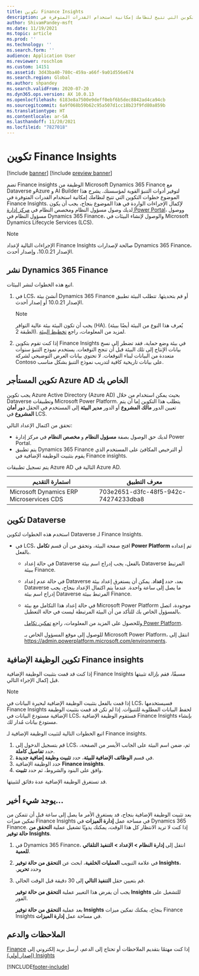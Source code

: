 ```yaml
---
title: تكوين Finance Insights
description: يشرح هذا الموضوع خطوات التكوين التي تتيح لنظامك إمكانية استخدام القدرات المتوفرة في Finance Insights.
author: ShivamPandey-msft
ms.date: 11/19/2021
ms.topic: article
ms.prod: ''
ms.technology: ''
ms.search.form: ''
audience: Application User
ms.reviewer: roschlom
ms.custom: 14151
ms.assetid: 3d43ba40-780c-459a-a66f-9a01d556e674
ms.search.region: Global
ms.author: shpandey
ms.search.validFrom: 2020-07-20
ms.dyn365.ops.version: AX 10.0.13
ms.openlocfilehash: 6183e8a7500e9deff0ebf6b5dec8842ad4ca94cb
ms.sourcegitcommit: 6a9f068b59b62c95a507d1cc18b23f9fd80a859b
ms.translationtype: HT
ms.contentlocale: ar-SA
ms.lasthandoff: 11/20/2021
ms.locfileid: "7827018"
---
```

# <a name="configuration-for-finance-insights"></a>تكوين Finance Insights

[!include [banner](../includes/banner.md)]
[!include [preview banner](../includes/preview-banner.md)]

تضم Finance insights الوظيفة من Microsoft Dynamics 365 Finance مع Dataverse وAzure و AI Builder لتوفير أدوات التنبؤ القوية لمؤسستك. يشرح هذا الموضوع خطوات التكوين التي تتيح لنظامك إمكانية استخدام القدرات المتوفرة في Finance Insights. لإكمال الإجراءات الواردة في هذا الموضوع بنجاح، يجب أن يكون لديك وصول مسؤول النظام ومخصص النظام في [مركز إدارة Power Portal](https://admin.powerplatform.microsoft.com/)، ووصول مسؤول النظام في Dynamics 365 Finance، والوصول لإنشاء البيئات في Microsoft Dynamics ‏Lifecycle Services ‏(LCS).

> [!NOTE]
> الإجراءات التالية لإعداد Finance Insights صالحة لإصدارات Dynamics 365 Finance، الإصدار 10.0.21، وإصدار أحدث.

## <a name="deploy-dynamics-365-finance"></a>نشر Dynamics 365 Finance

اتبع هذه الخطوات لنشر البيئات.

1. في LCS، أنشئ بيئة Dynamics 365 Finance أو قم بتحديثها. تتطلب البيئة تطبيق الإصدار 10.0.21 أو إصدار أحدث.

    > [!NOTE]
    > يجب أن تكون البيئة بيئة عالية التوافر (HA). (يُعرف هذا النوع من البيئة أيضًا ببيئة الطبقة 2). لمزيد من المعلومات، راجع [تخطيط البيئة](../../fin-ops-core/fin-ops/imp-lifecycle/environment-planning.md).

2. إذا كنت تقوم بتكوين Finance Insights في بيئة وضع حماية، فقد تضطر إلى نسخ بيانات الإنتاج إلى تلك البيئة قبل أن تنجح التوقعات. يستخدم نموذج التنبؤ سنوات متعددة من البيانات لبناء التوقعات. لا تحتوي بيانات العرض التوضيحي لشركة Contoso على بيانات تاريخية كافية لتدريب نموذج التنبؤ بشكل مناسب. 

## <a name="configure-your-azure-ad-tenant"></a>تكوين المستأجر Azure AD الخاص بك

يجب تكوين Azure Active Directory (Azure AD) بحيث يمكن استخدام من خلال Dataverse وتطبيقات Microsoft Power Platform. يتطلب هذا التكوين إما أن يتم تعيين الدور **مالك المشروع** أو الدور **مدير البيئة** إلى المستخدم في الحقل **دور أمان المشروع** في LCS.

تحقق من اكتمال الإعداد التالي:

- لديك حق الوصول بصفة **مسؤول النظام** و **مخصص النظام** في مركز إدارة Power Portal.
- يتم تطبيق Dynamics 365 Finance أو الترخيص المكافئ على المستخدم الذي يقوم بتثبيت الوظيفة الإضافية في Finance insights.

يتم تسجيل تطبيقات Azure AD التالية في Azure AD.

|  استمارة التقديم                             | معرف التطبيق                               |
|------------------------------------------|--------------------------------------|
| Microsoft Dynamics ERP Microservices CDS | 703e2651-d3fc-48f5-942c-74274233dba8 |
    
## <a name="configure-dataverse"></a>تكوين Dataverse

استخدم هذه الخطوات لتكوين Dataverse لـ Finance Insights.

- في LCS، افتح صفحة البيئة، وتحقق من أن قسم **تكامل Power Platform** تم إعداده بالفعل.

    - في حالة إعداد Dataverse بالفعل، يجب إدراج اسم بيئة Dataverse المرتبط ببيئة Finance.
    - في حالة عدم إعداد Dataverse بعد، حدد **إعداد**. يمكن أن يستغرق إعداد بيئة Dataverse ما يصل إلى ساعة واحدة. عندما يتم اكتمال الإعداد بنجاح، يجب إدراج اسم بيئة Dataverse المرتبط ببيئة Finance.
    - في حالة إعداد هذا التكامل مع بيئة Microsoft Power Platform موجودة، اتصل بالمسؤول الخاص بك للتأكد من أن البيئة المرتبطة ليست في حالة التعطيل.

        وللحصول على المزيد من المعلومات، راجع [تمكين تكامل Power Platform](../../fin-ops-core/dev-itpro/power-platform/enable-power-platform-integration.md). 

        للوصول إلى موقع المسؤول الخاص بـ Microsoft Power Platform، انتقل إلى <https://admin.powerplatform.microsoft.com/environments>.

## <a name="configure-the-finance-insights-add-in"></a>تكوين ‏الوظيفة الإضافية Finance insights

إذا كنت قد قمت بتثبيت الوظيفة الإضافية Finance Insights مسبقًا، فقم بإزالة تثبيتها قبل إكمال الإجراء التالي.

> [!NOTE]
> إذا قمت بالفعل بتثبيت الوظيفة الإضافية لبحيرة البيانات في LCS، فسيستخدمها Finance Insights لحفظ البيانات المطلوبة للتنبؤات. إذا لم تكن قد قمت بتثبيت الوظيفة الإضافية مستودع البيانات في LCS، فستقوم الوظيفة الإضافية Finance Insights بإنشاء مستودع بيانات مُدار لك.

اتبع الخطوات التالية لتثبيت الوظيفة الإضافية لـ Finance insights.

1. قم بتسجيل الدخول إلى LCS، ثم، ضمن اسم البيئة على الجانب الأيسر من الصفحة، حدد **تفاصيل كاملة**.
2. في قسم **الوظائف الإضافية للبيئة**، حدد **تثبيت وظيفة إضافية جديدة**.
3. حدد الوظيفة الإضافية **Finance insights**.
4. وافق على البنود والشروط، ثم حدد **تثبيت**.

قد تستغرق الوظيفة الإضافية عدة دقائق لتثبيتها.

## <a name="one-last-thing"></a>يوجد شيء أخير...

بعد تثبيت الوظيفة الإضافية بنجاح، قد يستغرق الأمر ما يصل إلى ساعة قبل أن تتمكن من تمكين ميزات Finance Insights في مساحة عمل **إدارة الميزات** في Dynamics 365 Finance. إذا كنت لا تريد الانتظار كل هذا الوقت، يمكنك يدويًا تشغيل عملية **التحقق من حالة توفير Insights**. 

1. في Dynamics 365 Finance، انتقل إلى **إدارة النظام \> الإعداد \> التنفيذ التلقائي للعمية**.
2. في علامة التبويب **العمليات الخلفية**، ابحث عن **التحقق من حالة توفير Insights‬‏‫**، وحدد **تحرير**.
3. قم بتعيين حقل **التنفيذ التالي** إلى 30 دقيقة قبل الوقت الحالي.

   يجب أن يفرض هذا التغيير عملية **التحقق من حالة توفير Insights** للتشغيل على الفور.

   بعد عملية **التحقق من حالة توفير Insights** بنجاح، يمكنك تمكين ميزات Finance Insights في مساحة عمل **إدارة الميزات**.

## <a name="feedback-and-support"></a>الملاحظات والدعم

إذا كنت مهتمًا بتقديم الملاحظات أو تحتاج إلى الدعم، أرسل بريد إلكتروني إلى [‏‫Finance Insights (إصدار أولي)](mailto:fiap@microsoft.com)

[!INCLUDE[footer-include](../../includes/footer-banner.md)]
